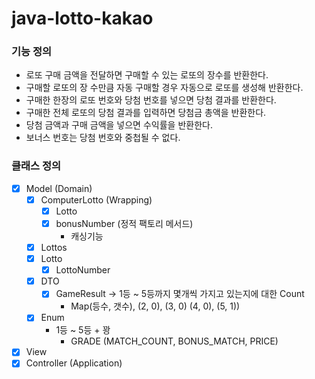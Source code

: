 # java-lotto-kakao

### 기능 정의
- 로또 구매 금액을 전달하면 구매할 수 있는 로또의 장수를 반환한다.
- 구매할 로또의 장 수만큼 자동 구매할 경우 자동으로 로또를 생성해 반환한다.
- 구매한 한장의 로또 번호와 당첨 번호를 넣으면 당첨 결과를 반환한다.
- 구매한 전체 로또의 당첨 결과를 입력하면 당첨금 총액을 반환한다.
- 당첨 금액과 구매 금액을 넣으면 수익률을 반환한다.
- 보너스 번호는 당첨 번호와 중첩될 수 없다.

### 클래스 정의
- [x] Model (Domain)
    - [x] ComputerLotto (Wrapping)
        - [x] Lotto
        - [x] bonusNumber (정적 팩토리 메서드)
            - 캐싱기능
    - [x] Lottos
    - [x] Lotto
      - [x] LottoNumber
    - [x] DTO
        - [x] GameResult → 1등 ~ 5등까지 몇개씩 가지고 있는지에 대한 Count
            - Map(등수, 갯수), (2, 0), (3, 0) (4, 0), (5, 1))
    - [x] Enum
        - 1등 ~ 5등 + 꽝
            - GRADE (MATCH_COUNT, BONUS_MATCH, PRICE)
- [x] View
- [x] Controller (Application)
